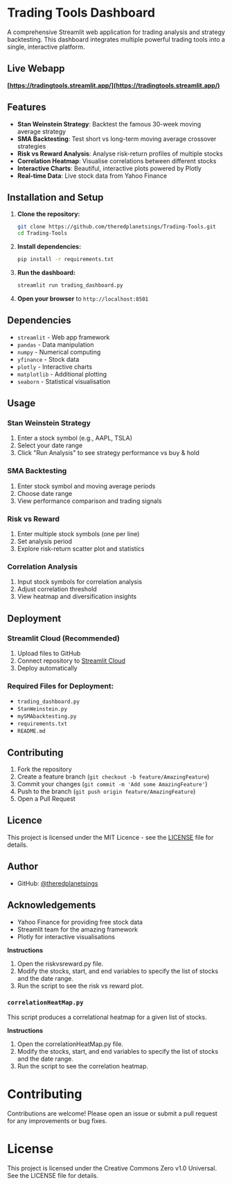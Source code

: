 # Trading Tools Dashboard

A comprehensive Streamlit web application for trading analysis and strategy backtesting. This dashboard integrates multiple powerful trading tools into a single, interactive platform.

## Live Webapp

**[https://tradingtools.streamlit.app/](https://tradingtools.streamlit.app/)**

## Features

- **Stan Weinstein Strategy**: Backtest the famous 30-week moving average strategy
- **SMA Backtesting**: Test short vs long-term moving average crossover strategies  
- **Risk vs Reward Analysis**: Analyse risk-return profiles of multiple stocks
- **Correlation Heatmap**: Visualise correlations between different stocks
- **Interactive Charts**: Beautiful, interactive plots powered by Plotly
- **Real-time Data**: Live stock data from Yahoo Finance

## Installation and Setup

1. **Clone the repository:**
   ```bash
   git clone https://github.com/theredplanetsings/Trading-Tools.git
   cd Trading-Tools
   ```

2. **Install dependencies:**
   ```bash
   pip install -r requirements.txt
   ```

3. **Run the dashboard:**
   ```bash
   streamlit run trading_dashboard.py
   ```

4. **Open your browser** to `http://localhost:8501`

## Dependencies

- `streamlit` - Web app framework
- `pandas` - Data manipulation
- `numpy` - Numerical computing
- `yfinance` - Stock data
- `plotly` - Interactive charts
- `matplotlib` - Additional plotting
- `seaborn` - Statistical visualisation

## Usage

### Stan Weinstein Strategy
1. Enter a stock symbol (e.g., AAPL, TSLA)
2. Select your date range
3. Click "Run Analysis" to see strategy performance vs buy & hold

### SMA Backtesting
1. Enter stock symbol and moving average periods
2. Choose date range
3. View performance comparison and trading signals

### Risk vs Reward
1. Enter multiple stock symbols (one per line)
2. Set analysis period
3. Explore risk-return scatter plot and statistics

### Correlation Analysis
1. Input stock symbols for correlation analysis
2. Adjust correlation threshold
3. View heatmap and diversification insights

## Deployment

### Streamlit Cloud (Recommended)
1. Upload files to GitHub
2. Connect repository to [Streamlit Cloud](https://streamlit.io/cloud)
3. Deploy automatically

### Required Files for Deployment:
- `trading_dashboard.py`
- `StanWeinstein.py`
- `mySMAbacktesting.py`  
- `requirements.txt`
- `README.md`

## Contributing

1. Fork the repository
2. Create a feature branch (`git checkout -b feature/AmazingFeature`)
3. Commit your changes (`git commit -m 'Add some AmazingFeature'`)
4. Push to the branch (`git push origin feature/AmazingFeature`)
5. Open a Pull Request

## Licence

This project is licensed under the MIT Licence - see the [LICENSE](LICENSE) file for details.

## Author

- GitHub: [@theredplanetsings](https://github.com/theredplanetsings)

## Acknowledgements

- Yahoo Finance for providing free stock data
- Streamlit team for the amazing framework
- Plotly for interactive visualisations

**Instructions**

1. Open the riskvsreward.py file.
2. Modify the stocks, start, and end variables to specify the list of stocks and the date range.
3. Run the script to see the risk vs reward plot.

### `correlationHeatMap.py`

This script produces a correlational heatmap for a given list of stocks.

**Instructions**

1. Open the correlationHeatMap.py file.
2. Modify the stocks, start, and end variables to specify the list of stocks and the date range.
3. Run the script to see the correlation heatmap.

# Contributing

Contributions are welcome! Please open an issue or submit a pull request for any improvements or bug fixes.

# License

This project is licensed under the Creative Commons Zero v1.0 Universal. See the LICENSE file for details.
